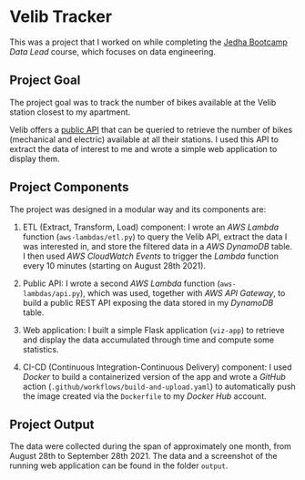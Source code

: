 # Velib Tracker

This was a project that I worked on while completing the [Jedha Bootcamp](https://en.jedha.co) *Data Lead* course, which focuses on data engineering.

## Project Goal

The project goal was to track the number of bikes available at the Velib station closest to my apartment.

Velib offers a [public API](https://velib-metropole-opendata.smoove.pro/opendata/Velib_Metropole/station_status.json) that can be queried to retrieve the number of bikes (mechanical and electric) available at all their stations. I used this API to extract the data of interest to me and wrote a simple web application to display them.

## Project Components

The project was designed in a modular way and its components are:

1. ETL (Extract, Transform, Load) component: I wrote an *AWS Lambda* function (`aws-lambdas/etl.py`) to query the Velib API, extract the data I was interested in, and store the filtered data in a *AWS DynamoDB* table. I then used *AWS CloudWatch Events* to trigger the *Lambda* function every 10 minutes (starting on August 28th 2021).

2. Public API: I wrote a second *AWS Lambda* function (`aws-lambdas/api.py`), which was used, together with *AWS API Gateway*, to build a public REST API exposing the data stored in my *DynamoDB* table.

3. Web application: I built a simple Flask application (`viz-app`) to retrieve and display the data accumulated through time and compute some statistics.

4. CI-CD (Continuous Integration-Continuous Delivery) component: I used *Docker* to build a containerized version of the app and wrote a *GitHub* action (`.github/workflows/build-and-upload.yaml`) to automatically push the image created via the `Dockerfile` to my *Docker Hub* account.

## Project Output

The data were collected during the span of approximately one month, from August 28th to September 28th 2021. The data and a screenshot of the running web application can be found in the folder `output`.
